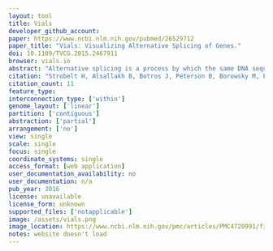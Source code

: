 ```yaml
---
layout: tool 
title: Vials
developer_github_account: 
paper: https://www.ncbi.nlm.nih.gov/pubmed/26529712
paper_title: "Vials: Visualizing Alternative Splicing of Genes."
doi: 10.1109/TVCG.2015.2467911
browser: vials.io
abstract: "Alternative splicing is a process by which the same DNA sequence is used to assemble different proteins, called protein isoforms. Alternative splicing works by selectively omitting some of the coding regions (exons) typically associated with a gene. Detection of alternative splicing is difficult and uses a combination of advanced data acquisition methods and statistical inference. Knowledge about the abundance of isoforms is important for understanding both normal processes and diseases and to eventually improve treatment through targeted therapies. The data, however, is complex and current visualizations for isoforms are neither perceptually efficient nor scalable. To remedy this, we developed Vials, a novel visual analysis tool that enables analysts to explore the various datasets that scientists use to make judgments about isoforms: the abundance of reads associated with the coding regions of the gene, evidence for junctions, i.e., edges connecting the coding regions, and predictions of isoform frequencies. Vials is scalable as it allows for the simultaneous analysis of many samples in multiple groups. Our tool thus enables experts to (a) identify patterns of isoform abundance in groups of samples and (b) evaluate the quality of the data. We demonstrate the value of our tool in case studies using publicly available datasets.​datasets."
citation: "Strobelt H, Alsallakh B, Botros J, Peterson B, Borowsky M, Pfister H, et al. Vials: Visualizing Alternative Splicing of Genes. IEEE Trans Vis Comput Graph. 2016;22: 399–408."
citation_count: 11
feature_type: 
interconnection_type: ['within']
genome_layout: ['linear']
partition: ['contiguous']
abstraction: ['partial']
arrangement: ['no']
view: single
scale: single
focus: single
coordinate_systems: single
access_format: [web application]
user_documentation_availability: no
user_documentation: n/a
pub_year: 2016
license: unavailable
license_form: unknown
supported_files: ['notapplicable']
image: /assets/vials.png
image_location: https://www.ncbi.nlm.nih.gov/pmc/articles/PMC4720991/figure/F1/
notes: website doesn't load
---
```


